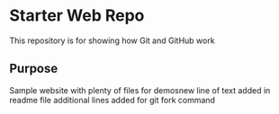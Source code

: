 # Starter Web Repo

This repository is for showing how Git and GitHub work

## Purpose

Sample website with plenty of files for demosnew line of text added in readme file
additional lines added for git fork command
